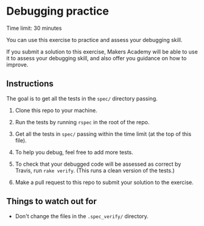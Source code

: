 # Debugging practice

Time limit: 30 minutes

You can use this exercise to practice and assess your debugging skill.

If you submit a solution to this exercise, Makers Academy will be able to use it to assess your debugging skill, and also offer you guidance on how to improve.

## Instructions

The goal is to get all the tests in the `spec/` directory passing.

1. Clone this repo to your machine.

2. Run the tests by running `rspec` in the root of the repo.

3. Get all the tests in `spec/` passing within the time limit (at the top of this file).

4. To help you debug, feel free to add more tests.

5. To check that your debugged code will be assessed as correct by Travis, run `rake verify`.  (This runs a clean version of the tests.)

6. Make a pull request to this repo to submit your solution to the exercise.

## Things to watch out for

* Don't change the files in the `.spec_verify/` directory.
